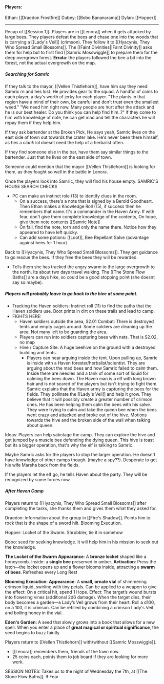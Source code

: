 #### Players:
Ethan: [[Draedon Frostfire]]
Dubey: [[Bobo Bananarama]]
Dylan: [[Hopper]]

----

Recap of [[Session 1]]:
Players are in [[Lenora]] when it gets attacked by large bees. They players defeat the bees and chase one into the woods that is carrying a [[Lady's Veil]] (crimson). They follow it to [[Hyacynis, They Who Spread Small Blossoms]]. The [[Faint Divinities||Faint Divinity]] asks them for help but to first find [[Samric Mosswiggle]] to prepare them for the deep overgrown forest.
**Errata**: the players followed the bee a bit into the forest, not the actual overgrowth on the map.

##### Searching for Samric
If they talk to the mayor, [[Vellen Thistlehorn]], have him say they need Samric rn and hes lost. He provides gear to the squad. A handful of coins to each player, a day's worth of jerky for each player. 
"The plants in that region have a mind of their own, be careful and don't trust even the smallest weed."
"We need him right now. Many people are hurt after the attack and he is our best healer. Do you think you can help find him..?"
If they come to him with knowledge of note, he can get mad and tell the characters he will repay them if they help him. 

If they ask bartender at the Broken Pick, He says yeah, Samric lives on the east side of town out towards the crater lake. He's never been there himself, as hes a *clank* lol doesnt need the help of a herbalist often. 

If they find someone else in the bar, have them say similar things to the bartender. Just that he lives on the east side of town. 

Someone could mention that the mayor [[Vellen Thistlehorn]] is looking for them, as they fought so well in the battle in Lenora.

Once the players look into Samric, they will find his house empty. 
SAMRIC'S HOUSE SEARCH CHECKS
- PC can make an instinct role (13) to identify clues in the room. 
	- On a success, there's a note that is signed by a Berold Goodheart. Then Ethan makes a Knowledge Roll (15), if success then he remembers that name. It's a commander in the Haven Army. If with fear, don't give them complete knowledge of the contents, On hope, give them note contents [[Samric Note]]
	- On fail, find the note, torn and only the name there. Notice how they appeared to have left quicky. 
	- Can add some potions: [[Loot]], Bee Repellant Salve (advantage against bees for 1 hour)

Back to [[Hyacynis, They Who Spread Small Blossoms]]. They get guidance to go rescue the bees. If they free the bees they will be rewarded. 
- Tells them she has tracked the angry swarm to the large overgrowth to the north. Its about two days travel walking. The [[The Stone Flow Baths]] are a days hike, so could be a good stopping point (she doesnt say so maybe). 

##### Players will probably leave to go back to the hive at some point. 
* Tracking the Haven soldiers: Instinct roll (11) to find the paths that the Haven soldiers use. Boot prints in dirt on these trails and lead to camp. 
* FIGHTS HERE: 
	- Haven soldiers outside the area, S2.01 Combat:
		There is destroyed tents and empty cages around. Some soldiers are cleaning up the area. Not many left to be guarding the area. 
	* Players can run into soldiers capturing bees with nets. That is S2.02, no map
	* Hive / Capture Site: A huge beehive on the ground with a destroyed building and tents. 
		* Players can hear arguing inside the tent. Upon pulling up, Samric is inside with a Haven forester/herbalist/scientist. They are arguing about the mad bees and how Samric failed to calm them. Inside there are needles and a tank of some sort of liquid for calming the bees down.
		  The Haven man is a elf with long brown hair and is not scared of the players but isn't trying to fight them.
		Samric explains that the Haven army is capturing the bees for the fields. They pollinate the [[Lady's Veil]] and help it grow. They believe that it will possibly create a greater number of crimson ones. He has been helping them calm the bees with his salve. 
		They were trying to calm and take the queen bee when the bees went crazy and attacked and broke out of the hive.
		Motions towards the hive and the broken side of the wall when talking about queen.

Ideas: 
Players can help sabotage the camp. They can explore the hive and get jumped by a muscle bee defending the dying queen. This hive is toast but its a bigger operation, that's why the elf is talking to Samric. 

Maybe Samric asks for the players to stop the larger operation. He doesn't have knowledge of other camps though. (maybe a spy??). Desperate to get his wife Marsha back from the fields.

If the players let the elf go, he tells Haven about the party. They will be recognized by some forces now. 


##### After Haven Camp
Players return to [[Hyacynis, They Who Spread Small Blossoms]] after completing the tasks, she thanks them and gives them what they asked for. 

Draedon: Information about the group in [[Fire's Shadow]]. Points him to rock that is the shape of a sword hilt. Blooming Execution.

Hopper: Locket of the Swarm. Shrubbler, tie it in somehow

Bobo: seed for seeking knowledge. It will help him in his mission to seek out the knowledge. 

**The Locket of the Swarm**
**Appearance**: A **bronze locket** shaped like a honeycomb. Inside: a **single bee** preserved in amber.
**Activation**: Press the latch—the locket opens up and a flower blooms inside, attracting a **swarm of bees**. Refreshes every Long Rest

**Blooming Execution**:
**Appearance**: A **small, ornate vial** of shimmering crimson liquid, swirling with tiny petals. Can be applied to a weapon to give the effect: 
On a critical hit, spend 1 Hope. Effect: The target’s wound bursts into flowering vines (additional 2d6 damage). When the target dies, their body becomes a garden—a Lady’s Veil grows from their heart. Roll a d100, on a 100, it is crimson.
Can be refilled by combining a crimson Lady's Veil and boiling honey in the vial.

**Eden's Garden**: 
A seed that slowly grows into a book that allows for a new spell. When you enter a place of **great magical or spiritual significance**, the seed begins to buzz faintly.

Players return to [[Vellen Thistlehorn]] with/without [[Samric Mosswiggle]]. 
- [[Lenora]] remembers them, friends of the town now.
- 25 coins each, points them to job board if they are looking for more work. 



SESSION NOTES:
Takes us to the night of Wednesday the 7th, at [[The Stone Flow Baths]].
9 Fear